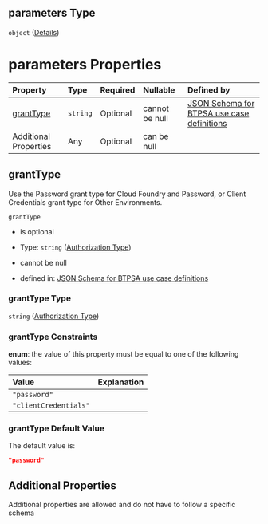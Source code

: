 ## parameters Type

`object` ([Details](btpsa-usecase-properties-services-items-allof-1-then-allof-23-then-allof-0-then-properties-parameters.md))

# parameters Properties

| Property                | Type     | Required | Nullable       | Defined by                                                                                                                                                                                                                                                                                                     |
| :---------------------- | :------- | :------- | :------------- | :------------------------------------------------------------------------------------------------------------------------------------------------------------------------------------------------------------------------------------------------------------------------------------------------------------- |
| [grantType](#granttype) | `string` | Optional | cannot be null | [JSON Schema for BTPSA use case definitions](btpsa-usecase-properties-services-items-allof-1-then-allof-23-then-allof-0-then-properties-parameters-properties-authorization-type.md "undefined#/properties/services/items/allOf/1/then/allOf/23/then/allOf/0/then/properties/parameters/properties/grantType") |
| Additional Properties   | Any      | Optional | can be null    |                                                                                                                                                                                                                                                                                                                |

## grantType

Use the Password grant type for Cloud Foundry and Password, or Client Credentials grant type for Other Environments.

`grantType`

*   is optional

*   Type: `string` ([Authorization Type](btpsa-usecase-properties-services-items-allof-1-then-allof-23-then-allof-0-then-properties-parameters-properties-authorization-type.md))

*   cannot be null

*   defined in: [JSON Schema for BTPSA use case definitions](btpsa-usecase-properties-services-items-allof-1-then-allof-23-then-allof-0-then-properties-parameters-properties-authorization-type.md "undefined#/properties/services/items/allOf/1/then/allOf/23/then/allOf/0/then/properties/parameters/properties/grantType")

### grantType Type

`string` ([Authorization Type](btpsa-usecase-properties-services-items-allof-1-then-allof-23-then-allof-0-then-properties-parameters-properties-authorization-type.md))

### grantType Constraints

**enum**: the value of this property must be equal to one of the following values:

| Value                 | Explanation |
| :-------------------- | :---------- |
| `"password"`          |             |
| `"clientCredentials"` |             |

### grantType Default Value

The default value is:

```json
"password"
```

## Additional Properties

Additional properties are allowed and do not have to follow a specific schema
